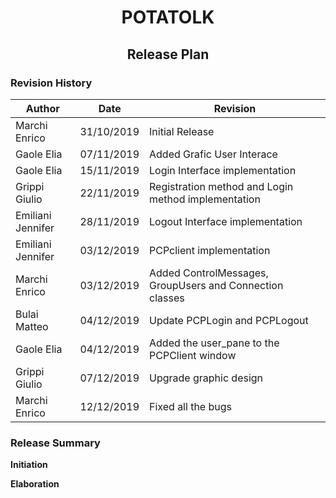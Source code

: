 # <center> **POTATOLK** </center>
## <center> **Release Plan** </center>

### **Revision History**
|**Author**|**Date**|**Revision**|
|--------|--------|--------|
|Marchi Enrico|31/10/2019|Initial Release|
|Gaole Elia|07/11/2019|Added Grafic User Interace|
|Gaole Elia|15/11/2019|Login Interface implementation|
|Grippi Giulio|22/11/2019|Registration method and Login method implementation|
|Emiliani Jennifer|28/11/2019|Logout Interface implementation|
|Emiliani Jennifer|03/12/2019|PCPclient implementation|
|Marchi Enrico|03/12/2019|Added ControlMessages, GroupUsers and Connection  classes|
|Bulai Matteo|04/12/2019|Update PCPLogin and PCPLogout|
|Gaole Elia|04/12/2019|Added the user_pane to the PCPClient window|
|Grippi Giulio|07/12/2019|Upgrade graphic design|
|Marchi Enrico|12/12/2019|Fixed all the bugs|

### **Release Summary**
**Initiation**

**Elaboration**